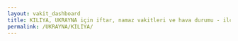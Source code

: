 ```yaml
---
layout: vakit_dashboard
title: KILIYA, UKRAYNA için iftar, namaz vakitleri ve hava durumu - ilçe/eyalet seç
permalink: /UKRAYNA/KILIYA/
---
```


<script type="text/javascript">
  var GLOBAL_COUNTRY = 'UKRAYNA';
  var GLOBAL_CITY = 'KILIYA';
  var GLOBAL_STATE = '';
  var lat = 72;
  var lon = 21;
</script>

